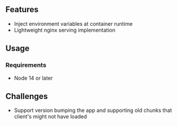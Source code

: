 ## Features

- Inject environment variables at container runtime
- Lightweight nginx serving implementation

## Usage

### Requirements

- Node 14 or later

## Challenges

- Support version bumping the app and supporting old chunks that client's might not have loaded
